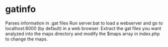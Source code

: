 # gatinfo
Parses information in .gat files
Run server.bat to load a webserver and go to localhost:8000 (by default) in a web browser. Extract the gat files you want analyzed into the maps directory and modify the $maps array in index.php to change the maps.
